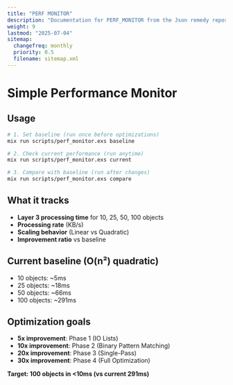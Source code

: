 ```yaml
---
title: "PERF MONITOR"
description: "Documentation for PERF_MONITOR from the Json remedy repository."
weight: 9
lastmod: "2025-07-04"
sitemap:
  changefreq: monthly
  priority: 0.5
  filename: sitemap.xml
---
```


# Simple Performance Monitor

## Usage

```bash
# 1. Set baseline (run once before optimizations)
mix run scripts/perf_monitor.exs baseline

# 2. Check current performance (run anytime)
mix run scripts/perf_monitor.exs current

# 3. Compare with baseline (run after changes)  
mix run scripts/perf_monitor.exs compare
```

## What it tracks

- **Layer 3 processing time** for 10, 25, 50, 100 objects
- **Processing rate** (KB/s)
- **Scaling behavior** (Linear vs Quadratic)
- **Improvement ratio** vs baseline

## Current baseline (O(n²) quadratic)

- 10 objects: ~5ms
- 25 objects: ~18ms  
- 50 objects: ~66ms
- 100 objects: ~291ms

## Optimization goals

- **5x improvement**: Phase 1 (IO Lists)
- **10x improvement**: Phase 2 (Binary Pattern Matching)  
- **20x improvement**: Phase 3 (Single-Pass)
- **30x improvement**: Phase 4 (Full Optimization)

**Target: 100 objects in <10ms (vs current 291ms)** 